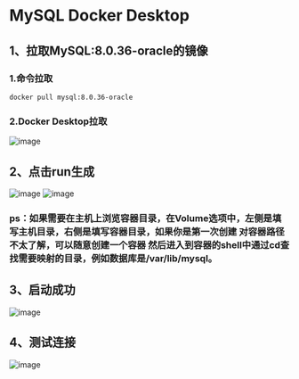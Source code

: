 # MySQL Docker Desktop
## 1、拉取MySQL:8.0.36-oracle的镜像
### 1.命令拉取
```
docker pull mysql:8.0.36-oracle
```
### 2.Docker Desktop拉取
![image](https://github.com/OtakuBanana/docker/assets/14883112/bc59be71-89ff-40ce-aad5-fa92db065c22)
## 2、点击run生成
![image](https://github.com/OtakuBanana/docker/assets/14883112/c7c5736f-37cc-4f5a-a053-ba9d088f393b)
![image](https://github.com/OtakuBanana/docker/assets/14883112/798420d0-7221-4ecc-a779-4a5d96ae205a)
### ps：如果需要在主机上浏览容器目录，在Volume选项中，左侧是填写主机目录，右侧是填写容器目录，如果你是第一次创建 对容器路径不太了解，可以随意创建一个容器 然后进入到容器的shell中通过cd查找需要映射的目录，例如数据库是/var/lib/mysql。
## 3、启动成功
![image](https://github.com/OtakuBanana/docker/assets/14883112/645e60b4-47ea-4161-bc6a-d7c394e95ae8)
## 4、测试连接
![image](https://github.com/OtakuBanana/docker/assets/14883112/6bee9365-b790-4279-b069-6c32214708e8)
